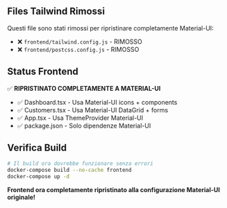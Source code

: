## Files Tailwind Rimossi

Questi file sono stati rimossi per ripristinare completamente Material-UI:

- ❌ `frontend/tailwind.config.js` - RIMOSSO
- ❌ `frontend/postcss.config.js` - RIMOSSO

## Status Frontend

✅ **RIPRISTINATO COMPLETAMENTE A MATERIAL-UI**

- ✅ Dashboard.tsx - Usa Material-UI icons + components
- ✅ Customers.tsx - Usa Material-UI DataGrid + forms
- ✅ App.tsx - Usa ThemeProvider Material-UI
- ✅ package.json - Solo dipendenze Material-UI

## Verifica Build

```bash
# Il build ora dovrebbe funzionare senza errori
docker-compose build --no-cache frontend
docker-compose up -d
```

**Frontend ora completamente ripristinato alla configurazione Material-UI originale!**